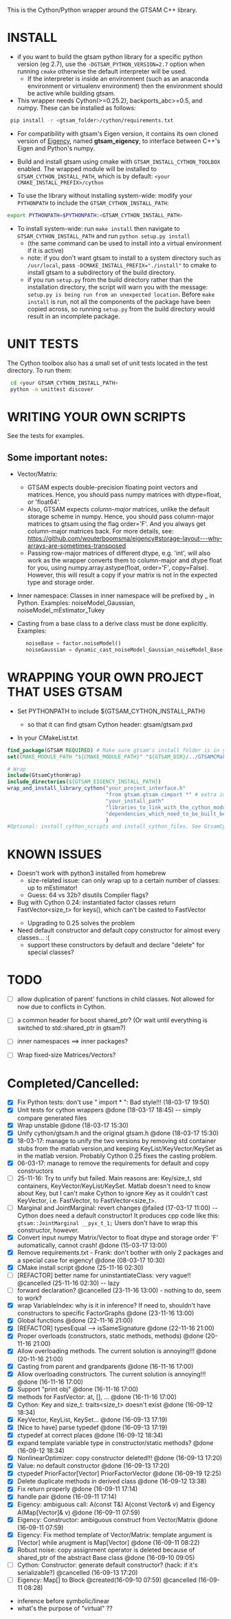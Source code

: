 This is the Cython/Python wrapper around the GTSAM C++ library.

# INSTALL

- if you want to build the gtsam python library for a specific python version (eg 2.7), use the `-DGTSAM_PYTHON_VERSION=2.7` option when running `cmake` otherwise the default interpreter will be used.
    - If the interpreter is inside an environment (such as an anaconda environment or virtualenv environment) then the environment should be active while building gtsam.
- This wrapper needs Cython(>=0.25.2), backports_abc>=0.5, and numpy. These can be installed as follows:

```bash
 pip install -r <gtsam_folder>/cython/requirements.txt
```

- For compatibility with gtsam's Eigen version, it contains its own cloned version of [Eigency](https://github.com/wouterboomsma/eigency.git),
named **gtsam_eigency**, to interface between C++'s Eigen and Python's numpy.

- Build and install gtsam using cmake with `GTSAM_INSTALL_CYTHON_TOOLBOX` enabled.
The wrapped module will be installed to `GTSAM_CYTHON_INSTALL_PATH`, which is
by default: `<your CMAKE_INSTALL_PREFIX>/cython`

- To use the library without installing system-wide: modify your `PYTHONPATH` to include the `GTSAM_CYTHON_INSTALL_PATH`:
```bash
export PYTHONPATH=$PYTHONPATH:<GTSAM_CYTHON_INSTALL_PATH>
```
- To install system-wide: run `make install` then navigate to `GTSAM_CYTHON_INSTALL_PATH` and run `python setup.py install`
    - (the same command can be used to install into a virtual environment if it is active)
    - note: if you don't want gtsam to install to a system directory such as `/usr/local`, pass `-DCMAKE_INSTALL_PREFIX="./install"` to cmake to install gtsam to a subdirectory of the build directory.
    - if you run `setup.py` from the build directory rather than the installation directory, the script will warn you with the message: `setup.py is being run from an unexpected location`.
      Before `make install` is run, not all the components of the package have been copied across, so running `setup.py` from the build directory would result in an incomplete package.

# UNIT TESTS

The Cython toolbox also has a small set of unit tests located in the
test directory. To run them:

```bash
 cd <your GTSAM_CYTHON_INSTALL_PATH>
 python -m unittest discover
```

# WRITING YOUR OWN SCRIPTS

See the tests for examples.

## Some important notes:

- Vector/Matrix:
  + GTSAM expects double-precision floating point vectors and matrices.
    Hence, you should pass numpy matrices with dtype=float, or 'float64'.
  + Also, GTSAM expects *column-major* matrices, unlike the default storage
    scheme in numpy. Hence, you should pass column-major matrices to gtsam using
    the flag order='F'. And you always get column-major matrices back.
    For more details, see: https://github.com/wouterboomsma/eigency#storage-layout---why-arrays-are-sometimes-transposed
  + Passing row-major matrices of different dtype, e.g. 'int', will also work
    as the wrapper converts them to column-major and dtype float for you,
    using numpy.array.astype(float, order='F', copy=False).
    However, this will result a copy if your matrix is not in the expected type
    and storage order.

- Inner namespace: Classes in inner namespace will be prefixed by <innerNamespace>_ in Python.
Examples: noiseModel_Gaussian, noiseModel_mEstimator_Tukey

- Casting from a base class to a derive class must be done explicitly.
Examples:
```Python
      noiseBase = factor.noiseModel()
      noiseGaussian = dynamic_cast_noiseModel_Gaussian_noiseModel_Base(noiseBase)
```

# WRAPPING YOUR OWN PROJECT THAT USES GTSAM

- Set PYTHONPATH to include ${GTSAM_CYTHON_INSTALL_PATH}
  + so that it can find gtsam Cython header: gtsam/gtsam.pxd

- In your CMakeList.txt
```cmake
find_package(GTSAM REQUIRED) # Make sure gtsam's install folder is in your PATH
set(CMAKE_MODULE_PATH "${CMAKE_MODULE_PATH}" "${GTSAM_DIR}/../GTSAMCMakeTools")

# Wrap
include(GtsamCythonWrap)
include_directories(${GTSAM_EIGENCY_INSTALL_PATH})
wrap_and_install_library_cython("your_project_interface.h"
                                "from gtsam.gtsam cimport *" # extra import of gtsam/gtsam.pxd Cython header
                                "your_install_path"
                                "libraries_to_link_with_the_cython_module"
                                "dependencies_which_need_to_be_built_before_the_wrapper"
                                )
#Optional: install_cython_scripts and install_cython_files. See GtsamCythonWrap.cmake.
```

KNOWN ISSUES
============
  - Doesn't work with python3 installed from homebrew
    - size-related issue: can only wrap up to a certain number of classes: up to mEstimator!
    - Guess: 64 vs 32b? disutils Compiler flags?
  - Bug with Cython 0.24: instantiated factor classes return FastVector<size_t> for keys(), which can't be casted to FastVector<Key>
    - Upgrading to 0.25 solves the problem
  - Need default constructor and default copy constructor for almost every classes... :(
    - support these constructors by default and declare "delete" for special classes?


# TODO

- [ ] allow duplication of parent' functions in child classes. Not allowed for now due to conflicts in Cython.
- [ ] a common header for boost shared_ptr? (Or wait until everything is switched to std::shared_ptr in gtsam?)
- [ ] inner namespaces ==> inner packages?
- [ ] Wrap fixed-size Matrices/Vectors?


# Completed/Cancelled:

- [x] Fix Python tests: don't use " import <package> * ": Bad style!!! (18-03-17 19:50)
- [x] Unit tests for cython wrappers @done (18-03-17 18:45) -- simply compare generated files
- [x] Wrap unstable @done (18-03-17 15:30)
- [x] Unify cython/gtsam.h and the original gtsam.h @done (18-03-17 15:30)
- [x] 18-03-17: manage to unify the two versions by removing std container stubs from the matlab version,and keeping KeyList/KeyVector/KeySet as in the matlab version. Probably Cython 0.25 fixes the casting problem.
- [x] 06-03-17: manage to remove the requirements for default and copy constructors
- [ ] 25-11-16: Try to unify but failed. Main reasons are: Key/size_t, std containers, KeyVector/KeyList/KeySet. Matlab doesn't need to know about Key, but I can't make Cython to ignore Key as it couldn't cast KeyVector, i.e. FastVector<Key>, to FastVector<size_t>.
- [ ] Marginal and JointMarginal: revert changes @failed (17-03-17 11:00) -- Cython does need a default constructor! It produces cpp code like this: ```gtsam::JointMarginal __pyx_t_1;```  Users don't have to wrap this constructor, however.
- [x] Convert input numpy Matrix/Vector to float dtype and storage order 'F' automatically, cannot crash! @done (15-03-17 13:00)
- [x] Remove requirements.txt - Frank: don't bother with only 2 packages and a special case for eigency! @done (08-03-17 10:30)
- [x] CMake install script @done (25-11-16 02:30)
- [ ] [REFACTOR] better name for uninstantiateClass: very vague!! @cancelled (25-11-16 02:30) -- lazy
- [ ] forward declaration? @cancelled (23-11-16 13:00) - nothing to do, seem to work?
- [x] wrap VariableIndex: why is it in inference? If need to, shouldn't have constructors to specific FactorGraphs @done (23-11-16 13:00)
- [x] Global functions @done (22-11-16 21:00)
- [x] [REFACTOR] typesEqual --> isSameSignature @done (22-11-16 21:00)
- [x] Proper overloads (constructors, static methods, methods) @done (20-11-16 21:00)
- [x] Allow overloading methods. The current solution is annoying!!! @done (20-11-16 21:00)
- [x] Casting from parent and grandparents @done (16-11-16 17:00)
- [x] Allow overloading constructors. The current solution is annoying!!! @done (16-11-16 17:00)
- [x] Support "print obj" @done (16-11-16 17:00)
- [x] methods for FastVector: at, [], ...  @done (16-11-16 17:00)
- [x] Cython: Key and size_t: traits<size_t> doesn't exist @done (16-09-12 18:34)
- [x] KeyVector, KeyList, KeySet... @done (16-09-13 17:19)
- [x] [Nice to have] parse typedef @done (16-09-13 17:19)
- [x] ctypedef at correct places @done (16-09-12 18:34)
- [x] expand template variable type in constructor/static methods? @done (16-09-12 18:34)
- [x] NonlinearOptimizer: copy constructor deleted!!! @done (16-09-13 17:20)
- [x] Value: no default constructor @done (16-09-13 17:20)
- [x] ctypedef PriorFactor[Vector] PriorFactorVector @done (16-09-19 12:25)
- [x] Delete duplicate methods in derived class @done (16-09-12 13:38)
- [x] Fix return properly @done (16-09-11 17:14)
- [x] handle pair @done (16-09-11 17:14)
- [x] Eigency: ambiguous call: A(const T&) A(const Vector& v) and Eigency A(Map[Vector]& v) @done (16-09-11 07:59)
- [x] Eigency: Constructor: ambiguous construct from Vector/Matrix @done (16-09-11 07:59)
- [x] Eigency: Fix method template of Vector/Matrix: template argument is [Vector] while arugment is Map[Vector] @done (16-09-11 08:22)
- [x] Robust noise: copy assignment operator is deleted because of shared_ptr of the abstract Base class @done (16-09-10 09:05)
- [ ] Cython: Constructor: generate default constructor? (hack: if it's serializable?) @cancelled (16-09-13 17:20)
- [ ] Eigency: Map[] to Block @created(16-09-10 07:59) @cancelled (16-09-11 08:28)

- inference before symbolic/linear
- what's the purpose of "virtual" ??
